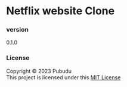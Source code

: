 # Netflix website Clone

### version 
0.1.0

### License
Copyright &copy; 2023 Pubudu <br>
This project is licensed under this [MIT License](License.txt)
